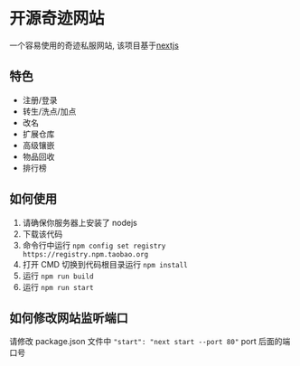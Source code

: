 # 开源奇迹网站

一个容易使用的奇迹私服网站, 该项目基于[nextjs](https://github.com/vercel/next.js)

## 特色

- 注册/登录
- 转生/洗点/加点
- 改名
- 扩展仓库
- 高级镶嵌
- 物品回收
- 排行榜

## 如何使用

1. 请确保你服务器上安装了 nodejs
2. 下载该代码
3. 命令行中运行 `npm config set registry https://registry.npm.taobao.org`
4. 打开 CMD 切换到代码根目录运行 `npm install`
5. 运行 `npm run build`
6. 运行 `npm run start`

## 如何修改网站监听端口

请修改 package.json 文件中 `"start": "next start --port 80"` port 后面的端口号
